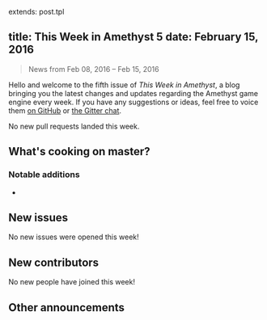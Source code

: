 extends: post.tpl

title: This Week in Amethyst 5
date: February 15, 2016
---

> News from Feb 08, 2016 – Feb 15, 2016

Hello and welcome to the fifth issue of *This Week in Amethyst*, a blog
bringing you the latest changes and updates regarding the Amethyst game engine
every week. If you have any suggestions or ideas, feel free to voice them
[on GitHub][gh] or [the Gitter chat][gc].

[gh]: https://github.com/amethyst/website
[gc]: https://gitter.im/ebkalderon/amethyst

No new pull requests landed this week.

## What's cooking on master?

### Notable additions

* 

## New issues

No new issues were opened this week!

## New contributors

No new people have joined this week!

## Other announcements

